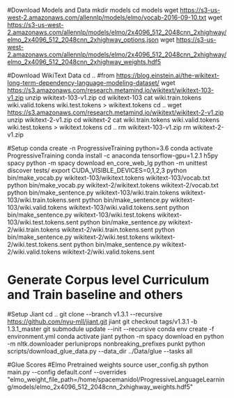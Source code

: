 #Download Models and Data
mkdir models
cd models
wget https://s3-us-west-2.amazonaws.com/allennlp/models/elmo/vocab-2016-09-10.txt
wget https://s3-us-west-2.amazonaws.com/allennlp/models/elmo/2x4096_512_2048cnn_2xhighway/elmo_2x4096_512_2048cnn_2xhighway_options.json
wget https://s3-us-west-2.amazonaws.com/allennlp/models/elmo/2x4096_512_2048cnn_2xhighway/elmo_2x4096_512_2048cnn_2xhighway_weights.hdf5

#Download WikiText Data
cd ..
#from https://blog.einstein.ai/the-wikitext-long-term-dependency-language-modeling-dataset/
wget https://s3.amazonaws.com/research.metamind.io/wikitext/wikitext-103-v1.zip
unzip wikitext-103-v1.zip
cd wikitext-103
cat wiki.train.tokens wiki.valid.tokens wiki.test.tokens > wikitext.tokens
cd ..
wget https://s3.amazonaws.com/research.metamind.io/wikitext/wikitext-2-v1.zip
unzip wikitext-2-v1.zip
cd wikitext-2
cat wiki.train.tokens wiki.valid.tokens wiki.test.tokens > wikitext.tokens
cd ..
rm wikitext-103-v1.zip
rm wikitext-2-v1.zip

#Setup
conda create -n ProgressiveTraining python=3.6 
conda activate ProgressiveTraining
conda install -c anaconda tensorflow-gpu=1.2.1 h5py spacy
python -m spacy download en_core_web_lg
python -m unittest discover tests/
export CUDA_VISIBLE_DEVICES=0,1,2,3
python bin/make_vocab.py wikitext-103/wikitext.tokens wikitext-103/vocab.txt
python bin/make_vocab.py wikitext-2/wikitext.tokens wikitext-2/vocab.txt
python bin/make_sentence.py wikitext-103/wiki.train.tokens wikitext-103/wiki.train.tokens.sent
python bin/make_sentence.py wikitext-103/wiki.valid.tokens wikitext-103/wiki.valid.tokens.sent
python bin/make_sentence.py wikitext-103/wiki.test.tokens wikitext-103/wiki.test.tokens.sent
python bin/make_sentence.py wikitext-2/wiki.train.tokens wikitext-2/wiki.train.tokens.sent
python bin/make_sentence.py wikitext-2/wiki.test.tokens wikitext-2/wiki.test.tokens.sent
python bin/make_sentence.py wikitext-2/wiki.valid.tokens wikitext-2/wiki.valid.tokens.sent

# Generate Corpus level Curriculum and Train baseline and others


#Setup Jiant
cd .. 
git clone --branch v1.3.1  --recursive https://github.com/nyu-mll/jiant.git jiant
git checkout tags/v1.3.1 -b 1.3.1_master
git submodule update --init --recursive
conda env create -f environment.yml
conda activate jiant
python -m spacy download en
python -m nltk.downloader perluniprops nonbreaking_prefixes punkt
python scripts/download_glue_data.py --data_dir ../Data/glue --tasks all

#Glue Scores
#Elmo Pretrained weights
source user_config.sh 
python main.py --config default.conf --overrides "elmo_weight_file_path=/home/spacemanidol/ProgressiveLanguageLearning/models/elmo_2x4096_512_2048cnn_2xhighway_weights.hdf5"

